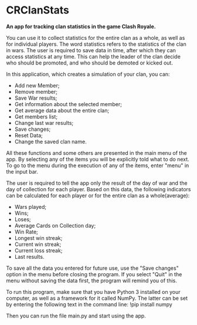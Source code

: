 # CRClanStats
**An app for tracking clan statistics in the game Clash Royale.**

You can use it to collect statistics for the entire clan as a whole,
as well as for individual players.
The word statistics refers to the statistics of the clan in wars.
The user is required to save data in time,
after which they can access statistics at any time.
This can help the leader of the clan decide who should be promoted,
and who should be demoted or kicked out.

In this application, which creates a simulation of your clan, you can:
* Add new Member;
* Remove member;
* Save War results; 
* Get information about the selected member; 
* Get average data about the entire clan; 
* Get members list; 
* Change last war results; 
* Save changes;
* Reset Data; 
* Change the saved clan name. 

All these functions and some others are presented
in the main menu of the app.
By selecting any of the items 
you will be explicitly told what to do next.
To go to the menu during the execution of any of the items,
enter "menu" in the input bar.

The user is required to tell the app only the result 
of the day of war and the day of collection for each player.
Based on this data, the following indicators can be calculated 
for each player or for the entire clan as a whole(average):
* Wars played;
* Wins;
* Loses;
* Average Cards on Collection day;
* Win Rate;
* Longest win streak;
* Current win streak;
* Current loss streak;
* Last results.

To save all the data you entered for future use,
use the "Save changes" option in the menu before closing the program.
If you select "Quit" in the menu without saving the data first,
the program will remind you of this.

To run this program, make sure that you have Python 3 installed on your computer, as well as a framework for it called NumPy. The latter can be set by entering the following text in the command line:
!pip install numpy

Then you can run the file main.py and start using the app.
